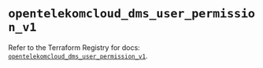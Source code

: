 # `opentelekomcloud_dms_user_permission_v1`

Refer to the Terraform Registry for docs: [`opentelekomcloud_dms_user_permission_v1`](https://registry.terraform.io/providers/opentelekomcloud/opentelekomcloud/1.36.26/docs/resources/dms_user_permission_v1).

